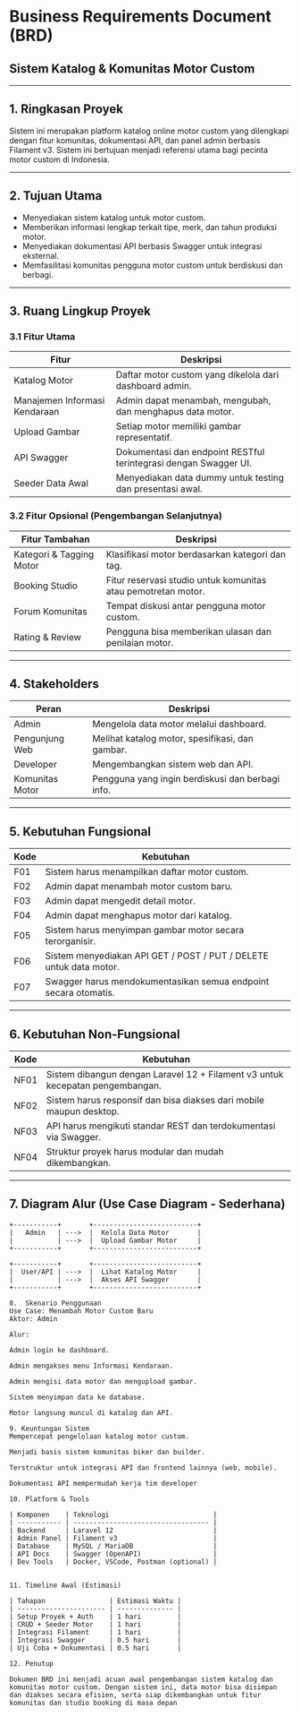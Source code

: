 # Business Requirements Document (BRD)
## Sistem Katalog & Komunitas Motor Custom

---

## 1. Ringkasan Proyek

Sistem ini merupakan platform katalog online motor custom yang dilengkapi dengan fitur komunitas, dokumentasi API, dan panel admin berbasis Filament v3. Sistem ini bertujuan menjadi referensi utama bagi pecinta motor custom di Indonesia.

---

## 2. Tujuan Utama

- Menyediakan sistem katalog untuk motor custom.
- Memberikan informasi lengkap terkait tipe, merk, dan tahun produksi motor.
- Menyediakan dokumentasi API berbasis Swagger untuk integrasi eksternal.
- Memfasilitasi komunitas pengguna motor custom untuk berdiskusi dan berbagi.

---

## 3. Ruang Lingkup Proyek

### 3.1 Fitur Utama

| Fitur                          | Deskripsi                                                                 |
|-------------------------------|--------------------------------------------------------------------------|
| Katalog Motor                 | Daftar motor custom yang dikelola dari dashboard admin.                 |
| Manajemen Informasi Kendaraan | Admin dapat menambah, mengubah, dan menghapus data motor.               |
| Upload Gambar                | Setiap motor memiliki gambar representatif.                             |
| API Swagger                  | Dokumentasi dan endpoint RESTful terintegrasi dengan Swagger UI.        |
| Seeder Data Awal             | Menyediakan data dummy untuk testing dan presentasi awal.               |

### 3.2 Fitur Opsional (Pengembangan Selanjutnya)

| Fitur Tambahan                | Deskripsi                                                                 |
|-------------------------------|---------------------------------------------------------------------------|
| Kategori & Tagging Motor     | Klasifikasi motor berdasarkan kategori dan tag.                          |
| Booking Studio                | Fitur reservasi studio untuk komunitas atau pemotretan motor.            |
| Forum Komunitas               | Tempat diskusi antar pengguna motor custom.                              |
| Rating & Review              | Pengguna bisa memberikan ulasan dan penilaian motor.                     |

---

## 4. Stakeholders

| Peran            | Deskripsi                                         |
|------------------|--------------------------------------------------|
| Admin            | Mengelola data motor melalui dashboard.          |
| Pengunjung Web   | Melihat katalog motor, spesifikasi, dan gambar.  |
| Developer        | Mengembangkan sistem web dan API.                |
| Komunitas Motor  | Pengguna yang ingin berdiskusi dan berbagi info. |

---

## 5. Kebutuhan Fungsional

| Kode | Kebutuhan                                                                 |
|------|---------------------------------------------------------------------------|
| F01  | Sistem harus menampilkan daftar motor custom.                            |
| F02  | Admin dapat menambah motor custom baru.                                  |
| F03  | Admin dapat mengedit detail motor.                                       |
| F04  | Admin dapat menghapus motor dari katalog.                                |
| F05  | Sistem harus menyimpan gambar motor secara terorganisir.                |
| F06  | Sistem menyediakan API GET / POST / PUT / DELETE untuk data motor.      |
| F07  | Swagger harus mendokumentasikan semua endpoint secara otomatis.         |

---

## 6. Kebutuhan Non-Fungsional

| Kode | Kebutuhan                                                                      |
|------|---------------------------------------------------------------------------------|
| NF01 | Sistem dibangun dengan Laravel 12 + Filament v3 untuk kecepatan pengembangan.  |
| NF02 | Sistem harus responsif dan bisa diakses dari mobile maupun desktop.            |
| NF03 | API harus mengikuti standar REST dan terdokumentasi via Swagger.               |
| NF04 | Struktur proyek harus modular dan mudah dikembangkan.                          |

---

## 7. Diagram Alur (Use Case Diagram - Sederhana)

```plaintext
+-----------+       +--------------------------+
|   Admin   | --->  |  Kelola Data Motor       |
|           | --->  |  Upload Gambar Motor     |
+-----------+       +--------------------------+

+-----------+       +--------------------------+
|  User/API | --->  |  Lihat Katalog Motor     |
|           | --->  |  Akses API Swagger       |
+-----------+       +--------------------------+

8.  Skenario Penggunaan
Use Case: Menambah Motor Custom Baru
Aktor: Admin

Alur:

Admin login ke dashboard.

Admin mengakses menu Informasi Kendaraan.

Admin mengisi data motor dan mengupload gambar.

Sistem menyimpan data ke database.

Motor langsung muncul di katalog dan API.

9. Keuntungan Sistem
Mempercepat pengelolaan katalog motor custom.

Menjadi basis sistem komunitas biker dan builder.

Terstruktur untuk integrasi API dan frontend lainnya (web, mobile).

Dokumentasi API mempermudah kerja tim developer

10. Platform & Tools

| Komponen    | Teknologi                          |
| ----------- | ---------------------------------- |
| Backend     | Laravel 12                         |
| Admin Panel | Filament v3                        |
| Database    | MySQL / MariaDB                    |
| API Docs    | Swagger (OpenAPI)                  |
| Dev Tools   | Docker, VSCode, Postman (optional) |


11. Timeline Awal (Estimasi)

| Tahapan                | Estimasi Waktu |
| ---------------------- | -------------- |
| Setup Proyek + Auth    | 1 hari         |
| CRUD + Seeder Motor    | 1 hari         |
| Integrasi Filament     | 1 hari         |
| Integrasi Swagger      | 0.5 hari       |
| Uji Coba + Dokumentasi | 0.5 hari       |

12. Penutup

Dokumen BRD ini menjadi acuan awal pengembangan sistem katalog dan komunitas motor custom. Dengan sistem ini, data motor bisa disimpan dan diakses secara efisien, serta siap dikembangkan untuk fitur komunitas dan studio booking di masa depan

